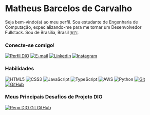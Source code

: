 # Matheus Barcelos de Carvalho

Seja bem-vindo(a) ao meu perfil. Sou estudante de Engenharia de Computação, expecializando-me para me tornar um Desenvolvedor Fullstack. Sou de Brasília, Brasil 🇧🇷.

### Conecte-se comigo!

[![Perfil DIO](https://img.shields.io/badge/-Meu%20Perfil%20na%20DIO-30A3DC?style=for-the-badge)](https://web.dio.me/users/barcelosmatheusc/)
[![E-mail](https://img.shields.io/badge/-Email-000?style=for-the-badge&logo=gmail)](mailto:barcelosmatheusc@gmail.com)
[![LinkedIn](https://img.shields.io/badge/-LinkedIn-000?style=for-the-badge&logo=linkedin&logoColor=30A3DC)](https://www.linkedin.com/in/bcmths/)
[![Instagram](https://img.shields.io/badge/-Instagram-000?style=for-the-badge&logo=instagram)](https://www.instagram.com/bcmths/)

### Habilidades

![HTML5](https://img.shields.io/badge/HTML-000?style=for-the-badge&logo=html5)
![CSS3](https://img.shields.io/badge/CSS3-000?style=for-the-badge&logo=css3)
![JavaScript](https://img.shields.io/badge/JavaScript-000?style=for-the-badge&logo=javascript)
![TypeScript](https://img.shields.io/badge/TypeScript-000?style=for-the-badge&logo=typescript)
![AWS](https://img.shields.io/badge/AWS-000?style=for-the-badge&logo=amazon-aws)
![Python](https://img.shields.io/badge/Python-000?style=for-the-badge&logo=python)
[![Git](https://img.shields.io/badge/Git-000?style=for-the-badge&logo=git)](https://git-scm.com/doc)
[![GitHub](https://img.shields.io/badge/GitHub-000?style=for-the-badge&logo=github)](https://docs.github.com/)

### Meus Principais Desafios de Projeto DIO

[![Repo DIO Git GitHub](https://github-readme-stats.vercel.app/api/pin/?username=bcmths&repo=dio-lab-open-source&bg_color=000&show_icons=true&icon_color=FFF&title_color=30A3DC&text_color=FFF)](https://github.com/bcmths/dio-lab-open-source)
